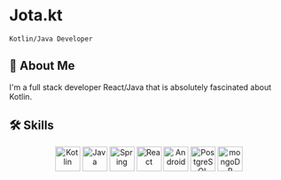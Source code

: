 
# Jota.kt
`Kotlin/Java Developer`





## 🚀 About Me
I'm a full stack developer React/Java that is absolutely fascinated about Kotlin. 


## 🛠 Skills

<div align="center">
	<img width="45" src="https://raw.githubusercontent.com/marwin1991/profile-technology-icons/refs/heads/main/icons/kotlin.png" alt="Kotlin" title="Kotlin"/>
	<img width="45" src="https://raw.githubusercontent.com/marwin1991/profile-technology-icons/refs/heads/main/icons/java.png" alt="Java" title="Java"/>
	<img width="45" src="https://raw.githubusercontent.com/marwin1991/profile-technology-icons/refs/heads/main/icons/spring.png" alt="Spring" title="Spring"/>
	<img width="45" src="https://raw.githubusercontent.com/marwin1991/profile-technology-icons/refs/heads/main/icons/react.png" alt="React" title="React"/>
	<img width="45" src="https://raw.githubusercontent.com/marwin1991/profile-technology-icons/refs/heads/main/icons/android.png" alt="Android" title="Android"/>
	<img width="45" src="https://raw.githubusercontent.com/marwin1991/profile-technology-icons/refs/heads/main/icons/postgresql.png" alt="PostgreSQL" title="PostgreSQL"/>
	<img width="45" src="https://raw.githubusercontent.com/marwin1991/profile-technology-icons/refs/heads/main/icons/mongodb.png" alt="mongoDB" title="mongoDB"/>
</div>

